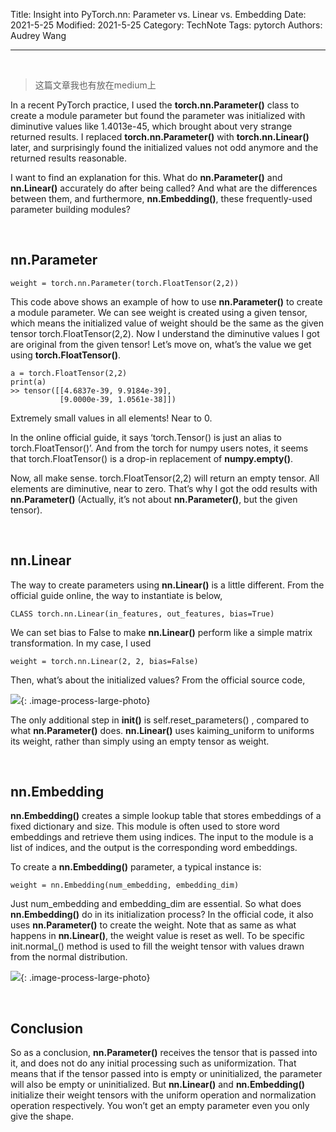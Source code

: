 Title: Insight into PyTorch.nn: Parameter vs. Linear vs. Embedding
Date: 2021-5-25
Modified: 2021-5-25
Category: TechNote
Tags: pytorch
Authors: Audrey Wang

---

<br />

> 这篇文章我也有放在medium上

In a recent PyTorch practice, I used the **torch.nn.Parameter()** class to create a module parameter but found the parameter was initialized with diminutive values like 1.4013e-45, which brought about very strange returned results. I replaced **torch.nn.Parameter()** with **torch.nn.Linear()** later, and surprisingly found the initialized values not odd anymore and the returned results reasonable.

I want to find an explanation for this. What do **nn.Parameter()** and **nn.Linear()** accurately do after being called? And what are the differences between them, and furthermore, **nn.Embedding()**, these frequently-used parameter building modules?

<br />

## nn.Parameter

```text
weight = torch.nn.Parameter(torch.FloatTensor(2,2))
```

This code above shows an example of how to use **nn.Parameter()** to create a module parameter. We can see weight is created using a given tensor, which means the initialized value of weight should be the same as the given tensor torch.FloatTensor(2,2). Now I understand the diminutive values I got are original from the given tensor! Let’s move on, what’s the value we get using **torch.FloatTensor()**.

```text
a = torch.FloatTensor(2,2)
print(a)
>> tensor([[4.6837e-39, 9.9184e-39],
           [9.0000e-39, 1.0561e-38]])
```

Extremely small values in all elements! Near to 0.

In the online official guide, it says ‘torch.Tensor() is just an alias to torch.FloatTensor()’. And from the torch for numpy users notes, it seems that torch.FloatTensor() is a drop-in replacement of **numpy.empty()**.

Now, all make sense. torch.FloatTensor(2,2) will return an empty tensor. All elements are diminutive, near to zero. That’s why I got the odd results with **nn.Parameter()** (Actually, it’s not about **nn.Parameter()**, but the given tensor).

<br />

## nn.Linear

The way to create parameters using **nn.Linear()** is a little different. From the official guide online, the way to instantiate is below,

```text
CLASS torch.nn.Linear(in_features, out_features, bias=True)
```

We can set bias to False to make **nn.Linear()** perform like a simple matrix transformation. In my case, I used

```text
weight = torch.nn.Linear(2, 2, bias=False)
```

Then, what’s about the initialized values? From the official source code,

![]({static}/pictures/2.png){: .image-process-large-photo}

The only additional step in **__init__()** is self.reset_parameters() , compared to what **nn.Parameter()** does. **nn.Linear()** uses kaiming_uniform to uniforms its weight, rather than simply using an empty tensor as weight.

<br />

## nn.Embedding

**nn.Embedding()** creates a simple lookup table that stores embeddings of a fixed dictionary and size. This module is often used to store word embeddings and retrieve them using indices. The input to the module is a list of indices, and the output is the corresponding word embeddings.

To create a **nn.Embedding()** parameter, a typical instance is:
```text
weight = nn.Embedding(num_embedding, embedding_dim)
```

Just num_embedding and embedding_dim are essential. So what does **nn.Embedding()** do in its initialization process? In the official code, it also uses **nn.Parameter()** to create the weight. Note that as same as what happens in **nn.Linear()**, the weight value is reset as well. To be specific init.normal_() method is used to fill the weight tensor with values drawn from the normal distribution.

![]({static}/pictures/3.png){: .image-process-large-photo}

<br />

## Conclusion
So as a conclusion, **nn.Parameter()** receives the tensor that is passed into it, and does not do any initial processing such as uniformization. That means that if the tensor passed into is empty or uninitialized, the parameter will also be empty or uninitialized. But **nn.Linear()** and **nn.Embedding()** initialize their weight tensors with the uniform operation and normalization operation respectively. You won’t get an empty parameter even you only give the shape.